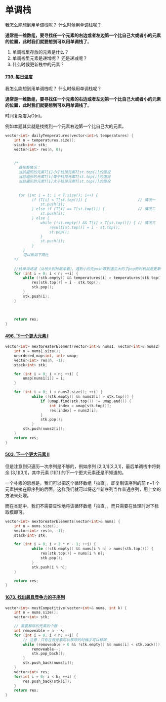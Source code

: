 # 单调栈

我怎么能想到用单调栈呢？ 什么时候用单调栈呢？

**通常是一维数组，要寻找任一个元素的右边或者左边第一个比自己大或者小的元素的位置，此时我们就要想到可以用单调栈了**。



1. 单调栈里存放的元素是什么？
2. 单调栈里元素是递增呢？ 还是递减呢？
3. 什么时候更新栈中的元素？

#### [739. 每日温度](https://leetcode-cn.com/problems/daily-temperatures/)

我怎么能想到用单调栈呢？ 什么时候用单调栈呢？

**通常是一维数组，要寻找任一个元素的右边或者左边第一个比自己大或者小的元素的位置，此时我们就要想到可以用单调栈了**。

时间复杂度为O(n)。

例如本题其实就是找找到一个元素右边第一个比自己大的元素。







```c++
vector<int> dailyTemperatures(vector<int>& temperatures) {
	int n = temperatures.size();
	stack<int> stk;
	vector<int> res(n, 0);

    
    /* 
      最完整情况：
      当前遍历的元素T[i]小于栈顶元素T[st.top()]的情况
      当前遍历的元素T[i]等于栈顶元素T[st.top()]的情况
      当前遍历的元素T[i]大于栈顶元素T[st.top()]的情况
      
      
      for (int i = 1; i < T.size(); i++) {
            if (T[i] < T[st.top()]) {                       // 情况一
                st.push(i);
            } else if (T[i] == T[st.top()]) {               // 情况二
                st.push(i);
            } else {
                while (!st.empty() && T[i] > T[st.top()]) { // 情况三
                    result[st.top()] = i - st.top();
                    st.pop();
                }
                st.push(i);
            }
        }
        可以做如下简化
    */
    
    //栈单调递减（从栈头到栈尾来看），遇到小的先push等到遇见大的了pop的时机就是更新答案的时机
	for (int i = 0; i < n; ++i) {
		while (!stk.empty() && temperatures[i] > temperatures[stk.top()]) {
			res[stk.top()] = i - stk.top();
			stk.pop();
		}
		stk.push(i);
	}
    
    
    
	return res;
}
```



#### [496. 下一个更大元素 I](https://leetcode-cn.com/problems/next-greater-element-i/)



```c++
vector<int> nextGreaterElement(vector<int>& nums1, vector<int>& nums2) {
	int n = nums1.size();
	unordered_map<int, int> umap;
	vector<int> res(n, -1);
	stack<int> stk;

	for (int i = 0; i < n; ++i) {
		umap[nums1[i]] = i;
	}

	for (int i = 0; i < nums2.size(); ++i) {
			while (!stk.empty() && nums2[i] > stk.top()) {
				if (umap.find(stk.top()) != umap.end()) {
					int index = umap[stk.top()];
					res[index] = nums2[i];
				}
				stk.pop();
			}
		stk.push(nums2[i]);
	}
	return res;
}
```





#### [503. 下一个更大元素 II](https://leetcode-cn.com/problems/next-greater-element-ii/)

但是注意到只遍历一次序列是不够的，例如序列 [2,3,1][2,3,1]，最后单调栈中将剩余 [3,1][3,1]，其中元素 [1][1] 的下一个更大元素还是不知道的。

一个朴素的思想是，我们可以把这个循环数组「拉直」，即复制该序列的前 n−1 个元素拼接在原序列的后面。这样我们就可以将这个新序列当作普通序列，用上文的方法来处理。

而在本题中，我们不需要显性地将该循环数组「拉直」，而只需要在处理时对下标取模即可。

```c++
vector<int> nextGreaterElements(vector<int>& nums) {
	int n = nums.size();
	vector<int> res(n, -1);
	stack<int> stk;

	for (int i = 0; i < 2 * n - 1; ++i) {
			while (!stk.empty() && nums[i % n] > nums[stk.top()]) {
				res[stk.top()] = nums[i % n];
				stk.pop();
			}
			stk.push(i % n);
	}

	return res;
}
```



#### [1673. 找出最具竞争力的子序列](https://leetcode-cn.com/problems/find-the-most-competitive-subsequence/)

```c++
vector<int> mostCompetitive(vector<int>& nums, int k) {
	int n = nums.size();
	vector<int> stk;

    // 需要移除的元素的个数
	int removeable = n - k;
	for (int i = 0; i < n; ++i) {
        // 注意：只有在有元素可以移除的时候才可以移除
		while (removeable > 0 && !stk.empty() && nums[i] < stk.back()) {
			removeable--;
			stk.pop_back();
		}
		stk.push_back(nums[i]);
	}
	vector<int> res;
    for(int i = 0; i < k; ++i) {
        res.push_back(stk[i]);
    }
    return res;
}
```







